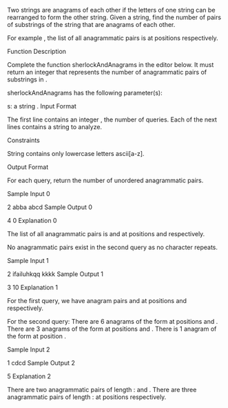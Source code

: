 Two strings are anagrams of each other if the letters of one string can be rearranged to form the other string. Given a string, find the number of pairs of substrings of the string that are anagrams of each other.

For example , the list of all anagrammatic pairs is at positions respectively.

Function Description

Complete the function sherlockAndAnagrams in the editor below. It must return an integer that represents the number of anagrammatic pairs of substrings in .

sherlockAndAnagrams has the following parameter(s):

s: a string .
Input Format

The first line contains an integer , the number of queries.
Each of the next lines contains a string to analyze.

Constraints

String contains only lowercase letters ascii[a-z].

Output Format

For each query, return the number of unordered anagrammatic pairs.

Sample Input 0

2
abba
abcd
Sample Output 0

4
0
Explanation 0

The list of all anagrammatic pairs is and at positions and respectively.

No anagrammatic pairs exist in the second query as no character repeats.

Sample Input 1

2
ifailuhkqq
kkkk
Sample Output 1

3
10
Explanation 1

For the first query, we have anagram pairs and at positions and respectively.

For the second query:
There are 6 anagrams of the form at positions and .
There are 3 anagrams of the form at positions and .
There is 1 anagram of the form at position .

Sample Input 2

1
cdcd
Sample Output 2

5
Explanation 2

There are two anagrammatic pairs of length : and .
There are three anagrammatic pairs of length : at positions respectively.
